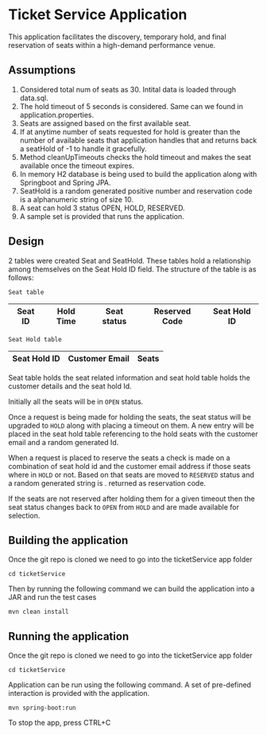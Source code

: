 # Ticket Service Application

This application facilitates the discovery, temporary hold, and final reservation of seats within a high-demand performance venue.


## Assumptions
1) Considered total num of seats as 30. Intital data is loaded through data.sql.
2) The hold timeout of 5 seconds is considered. Same can we found in application.properties.
3) Seats are assigned based on the first available seat. 
4) If at anytime number of seats requested for hold is greater than the number of available seats that application handles    that and returns back a seatHold of -1 to handle it gracefully.
5) Method cleanUpTimeouts checks the hold timeout and makes the seat available once the timeout expires.
6) In memory H2 database is being used to build the application along with Springboot and Spring JPA.
7) SeatHold is a random generated positive number and reservation code is a alphanumeric string of size 10.
8) A seat can hold 3 status OPEN, HOLD, RESERVED.
9) A sample set is provided that runs the application.

## Design

2 tables were created Seat and SeatHold. These tables hold a relationship among themselves on the Seat Hold ID field.
The structure of the table is as follows:

`Seat table`

| Seat ID  | Hold Time | Seat status  | Reserved Code | Seat Hold ID |          
| ------------- | ------------- | ----------- | ------- | ---------- |  

`Seat Hold table`

| Seat Hold ID  | Customer Email | Seats |
| ------------- | ------------- | ----------- |  


Seat table holds the seat related information and seat hold table holds the customer details and the seat hold Id.

Initially all the seats will be in `OPEN` status. 

Once a request is being made for holding the seats, the seat status will be upgraded to `HOLD` along with placing a timeout on them. A new entry will be placed in the seat hold table referencing to the hold seats with the customer email and a random generated Id.

When a request is placed to reserve the seats a check is made on a combination of seat hold id and the customer email address if those seats where in `HOLD` or not. Based on that seats are moved to `RESERVED` status and a random generated string is . returned as reservation code.

If the seats are not reserved after holding them for a given timeout then the seat status changes back to `OPEN` from `HOLD`
and are made available for selection. 


## Building the application

Once the git repo is cloned we need to go into the ticketService app folder

`cd ticketService`

Then by running the following command we can build the application into a JAR and run the test cases

`mvn clean install`

## Running the application

Once the git repo is cloned we need to go into the ticketService app folder

`cd ticketService`

Application can be run using the following command. A set of pre-defined interaction is provided with the application.

`mvn spring-boot:run`

To stop the app, press CTRL+C
